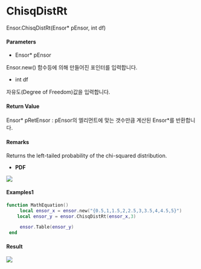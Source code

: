 # ChisqDistRt

Ensor.ChisqDistRt\(Ensor\* pEnsor, int df\)

#### Parameters

* Ensor\* pEnsor

Ensor.new\(\) 함수등에 의해 만들어진 포인터를 입력합니다.

* int df

자유도\(Degree of Freedom\)값을 입력합니다.

#### Return Value

Ensor\* pRetEnsor : pEnsor의 엘리먼트에 맞는 갯수만큼 계산된 Ensor\*를 반환합니다.

#### Remarks

Returns the left-tailed probability of the chi-squared distribution.

* **PDF**

![](/StatisticsAPI/ChisqDistRtPdfGraph.png)

#### Examples1

```lua
function MathEquation()
     local ensor_x = ensor.new("{0.5,1,1.5,2,2.5,3,3.5,4,4.5,5}")
    local ensor_y = ensor.ChisqDistRt(ensor_x,3)

     ensor.Table(ensor_y)
 end
```

#### Result

![](/StatisticsAPI/ChisqDistRtResultTable.png)

